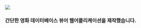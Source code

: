 ![](https://github.com/naldal/react-toy-project/blob/master/moviedb2.gif?raw=true)

### 간단한 영화 데이터베이스 뷰어 웹어플리케이션을 제작했습니다.
